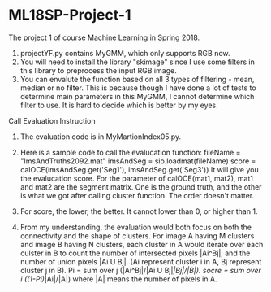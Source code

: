 # ML18SP-Project-1

The project 1 of course Machine Learning in Spring 2018.

1. projectYF.py contains MyGMM, which only supports RGB now.
2. You will need to install the library "skimage" since I use some filters in this library to preprocess the input RGB image.
3. You can envalute the function based on all 3 types of filtering - mean, median or no filter.
   This is because though I have done a lot of tests to determine main parameters in this MyGMM, I cannot determine which filter to use. It is hard to decide which is better by my eyes.

Call Evaluation Instruction
1. The evaluation code is in MyMartionIndex05.py. 
2. Here is a sample code to call the evalucation function:
    fileName = "ImsAndTruths2092.mat"
    imsAndSeg = sio.loadmat(fileName)
    score = calOCE(imsAndSeg.get('Seg1'), imsAndSeg.get('Seg3'))
   It will give you the evalucation score. For the parameter of calOCE(mat1, mat2), mat1 and mat2 are the segment matrix. One is the ground truth, and the other is what we got after calling cluster function. The order doesn't matter.

3. For score, the lower, the better. It cannot lower than 0, or higher than 1.
4. From my understanding, the evaluation would both focus on both the connectivity and the shape of clusters. 
    For image A having M clusters and image B having N clusters, each cluster in A would iterate over each culster in B to count the number of intersected pixels |Ai^Bj|, and the number of union pixels |Ai U Bj|. (Ai represent cluster i in A, Bj represent cluster j in B). 
    Pi = sum over j (|Ai^Bj|/|Ai U Bj|*|Bj|/|B|). 
    socre = sum over i ((1-Pi)*|Ai|/|A|)   where |A| means the number of pixels in A.
   